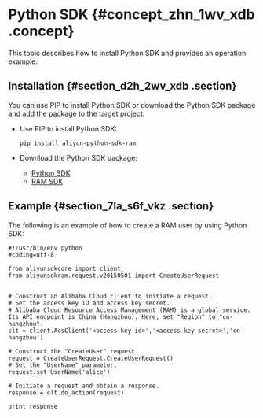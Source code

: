 # Python SDK {#concept_zhn_1wv_xdb .concept}

This topic describes how to install Python SDK and provides an operation example.

## Installation {#section_d2h_2wv_xdb .section}

You can use PIP to install Python SDK or download the Python SDK package and add the package to the target project.

-   Use PIP to install Python SDK:

    ``` {#codeblock_7a1_bkg_dxr}
    pip install aliyun-python-sdk-ram
    ```

-   Download the Python SDK package:
    -   [Python SDK](https://pypi.python.org/pypi/aliyun-python-sdk-core)
    -   [RAM SDK](https://pypi.python.org/pypi/aliyun-python-sdk-ram)

## Example {#section_7la_s6f_vkz .section}

The following is an example of how to create a RAM user by using Python SDK:

``` {#codeblock_x1u_8d8_lwf}
#!/usr/bin/env python
#coding=utf-8

from aliyunsdkcore import client
from aliyunsdkram.request.v20150501 import CreateUserRequest


# Construct an Alibaba Cloud client to initiate a request.
# Set the access key ID and access key secret.
# Alibaba Cloud Resource Access Management (RAM) is a global service. Its API endpoint is China (Hangzhou). Here, set "Region" to "cn-hangzhou".
clt = client.AcsClient('<access-key-id>','<access-key-secret>','cn-hangzhou')

# Construct the "CreateUser" request.
request = CreateUserRequest.CreateUserRequest()
# Set the "UserName" parameter.
request.set_UserName('alice')

# Initiate a request and obtain a response.
response = clt.do_action(request)

print response
```

